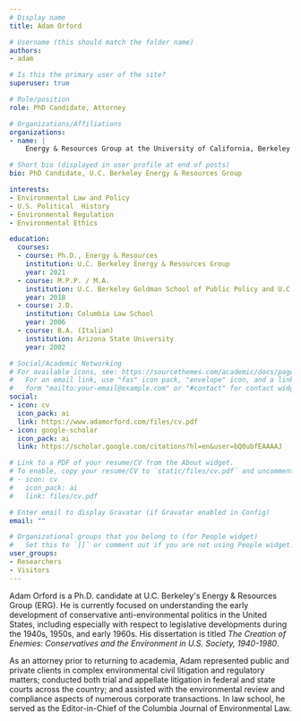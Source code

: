```yaml
---
# Display name
title: Adam Orford

# Username (this should match the folder name)
authors:
- adam

# Is this the primary user of the site?
superuser: true

# Role/position
role: PhD Candidate, Attorney

# Organizations/Affiliations
organizations:
- name: |
    Energy & Resources Group at the University of California, Berkeley

# Short bio (displayed in user profile at end of posts)
bio: PhD Candidate, U.C. Berkeley Energy & Resources Group

interests:
- Environmental Law and Policy
- U.S. Political  History 
- Environmental Regulation
- Environmental Ethics

education:
  courses:
  - course: Ph.D., Energy & Resources
    institution: U.C. Berkeley Energy & Resources Group
    year: 2021
  - course: M.P.P. / M.A.
    institution: U.C. Berkeley Goldman School of Public Policy and U.C. Berkeley Energy & Resources Group
    year: 2018
  - course: J.D.
    institution: Columbia Law School
    year: 2006
  - course: B.A. (Italian)
    institution: Arizona State University
    year: 2002

# Social/Academic Networking
# For available icons, see: https://sourcethemes.com/academic/docs/page-builder/#icons
#   For an email link, use "fas" icon pack, "envelope" icon, and a link in the
#   form "mailto:your-email@example.com" or "#contact" for contact widget.
social:
- icon: cv
  icon_pack: ai
  link: https://www.adamorford.com/files/cv.pdf
- icon: google-scholar
  icon_pack: ai
  link: https://scholar.google.com/citations?hl=en&user=bQ0ubfEAAAAJ

# Link to a PDF of your resume/CV from the About widget.
# To enable, copy your resume/CV to `static/files/cv.pdf` and uncomment the lines below.
# - icon: cv
#   icon_pack: ai
#   link: files/cv.pdf

# Enter email to display Gravatar (if Gravatar enabled in Config)
email: ""

# Organizational groups that you belong to (for People widget)
#   Set this to `[]` or comment out if you are not using People widget.
user_groups:
- Researchers
- Visitors
---
```


Adam Orford is a Ph.D. candidate at U.C. Berkeley's Energy & Resources Group (ERG). He is currently focused on understanding the early development of conservative anti-environmental politics in the United States, including especially with respect to legislative developments during the 1940s, 1950s, and early 1960s. His dissertation is titled *The Creation of Enemies: Conservatives and the Environment in U.S. Society, 1940-1980*.

As an attorney prior to returning to academia, Adam represented public and private clients in complex environmental civil litigation and regulatory matters; conducted both trial and appellate litigation in federal and state courts across the country; and assisted with the environmental review and compliance aspects of numerous corporate transactions. In law school, he served as the Editor-in-Chief of the Columbia Journal of Environmental Law. 